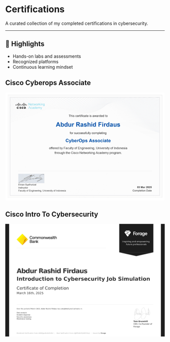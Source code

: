 # Certifications 

A curated collection of my completed certifications in cybersecurity.

---

## 🧠 Highlights

- Hands-on labs and assessments
- Recognized platforms
- Continuous learning mindset

## Cisco Cyberops Associate

![Cyberops](Photo/CyberOps_Associate.jpg)



## Cisco Intro To Cybersecurity

![Intro To Cyber](Photo/CommonWealth_Completion_Certificate_page-0001.jpg)












